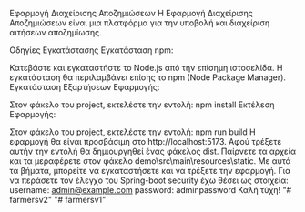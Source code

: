 Εφαρμογή Διαχείρισης Αποζημιώσεων
Η Εφαρμογή Διαχείρισης Αποζημιώσεων είναι μια πλατφόρμα για την υποβολή και διαχείριση αιτήσεων αποζημίωσης.

Οδηγίες Εγκατάστασης
Εγκατάσταση npm:

Κατεβάστε και εγκαταστήστε το Node.js από την επίσημη ιστοσελίδα.
Η εγκατάσταση θα περιλαμβάνει επίσης το npm (Node Package Manager).
Εγκατάσταση Εξαρτήσεων Εφαρμογής:

Στον φάκελο του project, εκτελέστε την εντολή:
npm install
Εκτέλεση Εφαρμογής:

Στον φάκελο του project, εκτελέστε την εντολή:
npm run build
Η εφαρμογή θα είναι προσβάσιμη στο http://localhost:5173.
Αφού τρέξετε αυτήν την εντολή θα δημιουργηθεί ένας φάκελος dist. Παίρνετε τα αρχεία και τα μεραφέρετε στον φάκελο demo\src\main\resources\static.
Με αυτά τα βήματα, μπορείτε να εγκαταστήσετε και να τρέξετε την εφαρμογή.
Για να περάσετε τον έλεγχο του Spring-boot security έχω θέσει ως στοιχεία: username: admin@example.com
password: adminpassword
Καλή τύχη!
"# farmersv2" 
"# farmersv1" 
